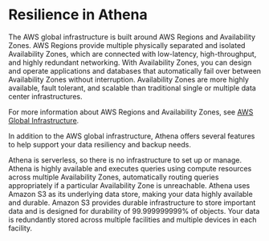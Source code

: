 # Resilience in Athena<a name="disaster-recovery-resiliency"></a>

The AWS global infrastructure is built around AWS Regions and Availability Zones\. AWS Regions provide multiple physically separated and isolated Availability Zones, which are connected with low\-latency, high\-throughput, and highly redundant networking\. With Availability Zones, you can design and operate applications and databases that automatically fail over between Availability Zones without interruption\. Availability Zones are more highly available, fault tolerant, and scalable than traditional single or multiple data center infrastructures\. 

For more information about AWS Regions and Availability Zones, see [AWS Global Infrastructure](http://aws.amazon.com/about-aws/global-infrastructure/)\.

In addition to the AWS global infrastructure, Athena offers several features to help support your data resiliency and backup needs\.

Athena is serverless, so there is no infrastructure to set up or manage\. Athena is highly available and executes queries using compute resources across multiple Availability Zones, automatically routing queries appropriately if a particular Availability Zone is unreachable\. Athena uses Amazon S3 as its underlying data store, making your data highly available and durable\. Amazon S3 provides durable infrastructure to store important data and is designed for durability of 99\.999999999% of objects\. Your data is redundantly stored across multiple facilities and multiple devices in each facility\.